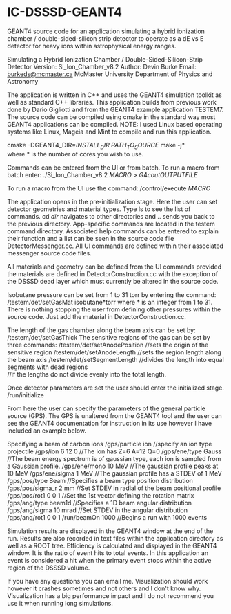# IC-DSSSD-GEANT4
GEANT4 source code for an application simulating a hybrid ionization chamber / double-sided-silicon
strip detector to operate as a dE vs E detector for heavy ions within astrophysical energy ranges.

Simulating a Hybrid Ionization Chamber / Double-Sided-Silicon-Strip Detector
Version: Si_Ion_Chamber_v8.2
Author: Devin Burke  Email: burkeds@mcmaster.ca
McMaster University
Department of Physics and Astronomy

The application is written in C++ and uses the GEANT4 simulation toolkit as well as standard
C++ libraries. This application builds from previous work done by Dario Gigliotti and from the
GEANT4 example application TESTEM7. 
The source code can be compiled using cmake in the standard way most GEANT4 applications can be compiled.
NOTE: I used Linux based operating systems like Linux, Mageia and Mint to compile and run this application.

cmake -DGEANT4_DIR=$INSTALL_DIR$ $PATH_TO_SOURCE$
make -j*	
where * is the number of cores you wish to use.

Commands can be entered from the UI or from batch. To run a macro from batch enter:
./Si_Ion_Chamber_v8.2 $MACRO$ > $G4cout OUTPUT FILE$

To run a macro from the UI use the command:
/control/execute $MACRO$
			
The application opens in the pre-initialization stage. Here the user can set detector geometries and material
types. 
Type ls to see the list of commands.
cd $dir$ navigates to other directories and .. sends you back to the previous directory.
App-specific commands are located in the testem command directory. Associated help commands can be entered
to explain their function and a list can be seen in the source code file DetectorMessenger.cc. All UI 
commands are defined within their associated messenger source code files.

All materials and geometry can be defined from the UI commands provided the materials are defined in
DetectorConstruction.cc with the exception of the DSSSD dead layer which must currently be altered 
in the source code.

Isobutane pressure can be set from 1 to 31 torr by entering the command:
/testem/det/setGasMat isobutane*torr
where * is an integer from 1 to 31.
There is nothing stopping the user from defining other pressures within the source code. Just add the
material in DetectorConstruction.cc.

The length of the gas chamber along the beam axis can be set by:
/testem/det/setGasThick
The sensitive regions of the gas can be set by three commands:
/testem/det/setAnodePosition	//sets the origin of the sensitive region
/testem/det/setAnodeLength		//sets the region length along the beam axis
/testem/det/setSegmentLength	//divides the length into equal segments with dead regions	
								//if the lengths do not divide evenly into the total length.

Once detector parameters are set the user should enter the initialized stage.
/run/initialize

From here the user can specify the parameters of the general particle source (GPS). The GPS is unaltered
from the GEANT4 tool and the user can see the GEANT4 documentation for instruction in its use however
I have included an example below.

Specifying a beam of carbon ions
/gps/particle ion    	//specify an ion type projectile
/gps/ion 6 12 0			//The ion has Z=6	A=12 Q=0
/gps/ene/type Gauss		//The beam energy spectrum is of gaussian type, each ion is sampled from a Gaussian profile.
/gps/ene/mono 10 MeV	//The gaussian profile peaks at 10 MeV
/gps/ene/sigma 1 MeV 	//The gaussian profile has a STDEV of 1 MeV
/gps/pos/type Beam		//Specifies a beam type position distribution
/gps/pos/sigma_r 2 mm	//Set STDEV in radial of the beam positional profile
/gps/pos/rot1 0 0 1		//Set the 1st vector defining the rotation matrix
/gps/ang/type beam1d	//Specifies a 1D beam angular distribution
/gps/ang/sigma 10 mrad	//Set STDEV in the angular distribution 
/gps/ang/rot1 0 0 1
/run/beamOn 1000		//Begins a run with 1000 events

Simulation results are displayed in the GEANT4 window at the end of the run. Results are also recorded in text
files within the application directory as well as a ROOT tree. 
Efficiency is calculated and displayed in the GEANT4 window. It is the ratio of event hits to total events. 
In this application an event is considered a hit when the primary event stops within the active region of the DSSSD
volume.

If you have any questions you can email me. Visualization should work however it crashes sometimes and not others 
and I don't know why. Visualization has a big performance impact and I do not recommend you use it when running
long simulations.